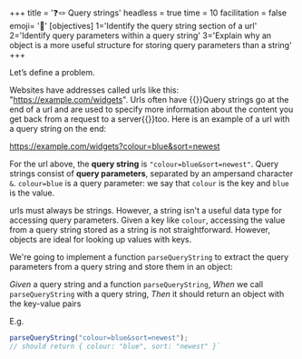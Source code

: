 +++
title = '❓🪢 Query strings'
headless = true
time = 10
facilitation = false
emoji= '🧩'
[objectives]
1='Identify the query string section of a url'
2='Identify query parameters within a query string'
3='Explain why an object is a more useful structure for storing query parameters than a string' 
+++

Let’s define a problem.

Websites have addresses called urls like this: "https://example.com/widgets". Urls often have {{<tooltip title="query strings">}}Query strings go at the end of a url and are used to specify more information about the content you get back from a request to a server{{</tooltip>}}too. Here is an example of a url with a query string on the end:

https://example.com/widgets?colour=blue&sort=newest

For the url above, the **query string** is `"colour=blue&sort=newest"`. Query strings consist of **query parameters**, separated by an ampersand character `&`. `colour=blue` is a query parameter: we say that `colour` is the key and `blue` is the value.

urls must always be strings. However, a string isn't a useful data type for accessing query parameters. Given a key like `colour`, accessing the value from a query string stored as a string is not straightforward. However, objects are ideal for looking up values with keys.

We're going to implement a function `parseQueryString` to extract the query parameters from a query string and store them in an object:

_Given_ a query string and a function `parseQueryString`,
_When_ we call `parseQueryString` with a query string,
_Then_ it should return an object with the key-value pairs

E.g.

```js
parseQueryString("colour=blue&sort=newest");
// should return { colour: "blue", sort: "newest" }`
```
